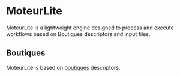 # MoteurLite
MoteurLite is a lightweight engine designed to process and execute workflows based on Boutiques descriptors and input files.

## Boutiques
MoteurLite is based on [boutiques](https://github.com/boutiques/boutiques/) descriptors.
